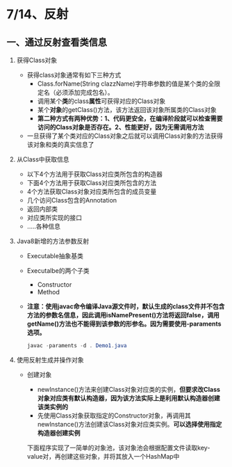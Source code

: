# 				7/14、反射

## 一、通过反射查看类信息

1. 获得Class对象
   - 获得class对象通常有如下三种方式
     - Class.forName(String clazzName)字符串参数的值是某个类的全限定名（必须添加完成包名）。
     - 调用某个**类**的class**属性**可获得对应的Class对象
     - 某个**对象**的getClass()方法，该方法返回该对象所属类的Class对象
     - **第二种方式有两种优势：1、代码更安全，在编译阶段就可以检查需要访问的Class对象是否存在。2、性能更好，因为无需调用方法**
   - 一旦获得了某个类对应的Class对象之后就可以调用Class对象的方法获得该对象和类的真实信息了

2. 从Class中获取信息
   - 以下4个方法用于获取Class对应类所包含的构造器
   - 下面4个方法用于获取Class对应类所包含的方法
   - 4个方法获取Class对象对应类所包含的成员变量
   - 几个访问Class包含的Annotation
   - 返回内部类
   - 对应类所实现的接口
   - .....各种信息

3. Java8新增的方法参数反射
   - Executable抽象基类

   - Executalbe的两个子类

     - Constructor
     - Method

   - **注意：使用javac命令编译Java源文件时，默认生成的class文件并不包含方法的参数名信息，因此调用isNamePresent()方法将返回false，调用getName()方法也不能得到该参数的形参名。因为需要使用-paraments选项。**

     ```java
     javac -paraments -d . Demo1.java
     ```

4. 使用反射生成并操作对象

   - 创建对象

     - newInstance()方法来创建Class对象对应类的实例，**但要求改Class对象对应类有默认构造器，因为该方法实际上是利用默认构造器创建该类实例的**
     - 先使用Class对象获取指定的Constructor对象，再调用其newInstance()方法创建该Class对象对应类实例。**可以选择使用指定构造器创建实例**

     下面程序实现了一简单的对象池，该对象池会根据配置文件读取key-value对，再创建这些对象，并将其放入一个HashMap中

     ```java

     ```

